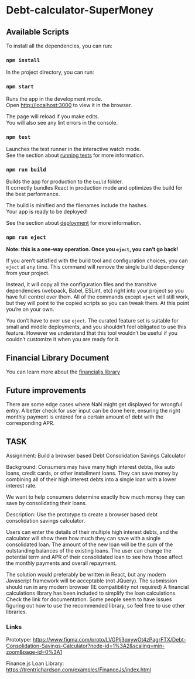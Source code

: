 # Debt-calculator-SuperMoney


## Available Scripts

To install all the dependencies, you can run:

### `npm install`

In the project directory, you can run:

### `npm start`

Runs the app in the development mode.\
Open [http://localhost:3000](http://localhost:3000) to view it in the browser.

The page will reload if you make edits.\
You will also see any lint errors in the console.

### `npm test`

Launches the test runner in the interactive watch mode.\
See the section about [running tests](https://facebook.github.io/create-react-app/docs/running-tests) for more information.

### `npm run build`

Builds the app for production to the `build` folder.\
It correctly bundles React in production mode and optimizes the build for the best performance.

The build is minified and the filenames include the hashes.\
Your app is ready to be deployed!

See the section about [deployment](https://facebook.github.io/create-react-app/docs/deployment) for more information.

### `npm run eject`

**Note: this is a one-way operation. Once you `eject`, you can’t go back!**

If you aren’t satisfied with the build tool and configuration choices, you can `eject` at any time. This command will remove the single build dependency from your project.

Instead, it will copy all the configuration files and the transitive dependencies (webpack, Babel, ESLint, etc) right into your project so you have full control over them. All of the commands except `eject` will still work, but they will point to the copied scripts so you can tweak them. At this point you’re on your own.

You don’t have to ever use `eject`. The curated feature set is suitable for small and middle deployments, and you shouldn’t feel obligated to use this feature. However we understand that this tool wouldn’t be useful if you couldn’t customize it when you are ready for it.

## Financial Library Document
You can learn more about the [financialjs library](https://financialjs.netlify.app/)

## Future improvements
There are some edge cases where NaN might get displayed for wrongful entry. A better check for user input can be done here, ensuring the right monthly payment is entered for a certain amount of debt with the corresponding APR.

## TASK
Assignment: Build a browser based Debt Consolidation Savings Calculator

Background: Consumers may have many high interest debts, like auto loans, credit cards, or other installment loans. They can save money by combining all of their high interest debts into a single loan with a lower interest rate.

We want to help consumers determine exactly how much money they can save by consolidating their loans.

Description: Use the prototype to create a browser based debt consolidation savings calculator.

Users can enter the details of their multiple high interest debts, and the calculator will show them how much they can save with a single consolidated loan. The amount of the new loan will be the sum of the outstanding balances of the existing loans. The user can change the potential term and APR of their consolidated loan to see how those affect the monthly payments and overall repayment.

The solution would preferably be written in React, but any modern Javascript framework will be acceptable (not JQuery). The submission should run in any modern browser (IE compatibility not required) A financial calculations library has been included to simplify the loan calculations. Check the link for documentation. Some people seem to have issues figuring out how to use the recommended library, so feel free to use other libraries.

### Links
Prototype: https://www.figma.com/proto/LVGPlj3qxywOt4zPagrFTX/Debt-Consolidation-Savings-Calculator?node-id=1%3A2&scaling=min-zoom&page-id=0%3A1

Finance.js Loan Library: https://trentrichardson.com/examples/FinanceJs/index.html

